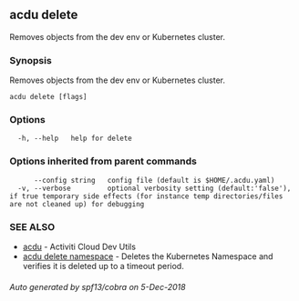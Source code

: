 ## acdu delete

Removes objects from the dev env or Kubernetes cluster.

### Synopsis

Removes objects from the dev env or Kubernetes cluster.

```
acdu delete [flags]
```

### Options

```
  -h, --help   help for delete
```

### Options inherited from parent commands

```
      --config string   config file (default is $HOME/.acdu.yaml)
  -v, --verbose         optional verbosity setting (default:'false'), if true temporary side effects (for instance temp directories/files are not cleaned up) for debugging
```

### SEE ALSO

* [acdu](acdu.md)	 - Activiti Cloud Dev Utils
* [acdu delete namespace](acdu_delete_namespace.md)	 - Deletes the Kubernetes Namespace and verifies it is deleted up to a timeout period.

###### Auto generated by spf13/cobra on 5-Dec-2018
